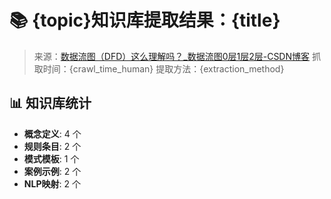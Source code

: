 # 📚 {topic}知识库提取结果：{title}
> 来源：[数据流图（DFD）这么理解吗？_数据流图0层1层2层-CSDN博客](https://blog.csdn.net/qq_63786973/article/details/130622249)
> 抓取时间：{crawl_time_human}
> 提取方法：{extraction_method}

## 📊 知识库统计
- **概念定义**: 4 个
- **规则条目**: 2 个
- **模式模板**: 1 个
- **案例示例**: 2 个
- **NLP映射**: 2 个
